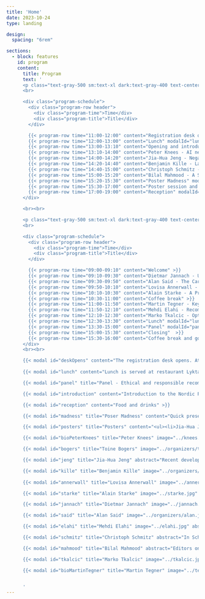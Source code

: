 ```yaml
---
title: 'Home'
date: 2023-10-24
type: landing

design:
  spacing: "6rem"

sections:
  - block: features
    id: program
    content:
      title: Program
      text: '
      <p class="text-gray-500 sm:text-xl dark:text-gray-400 text-center"><b>Monday</b><br></p>
      <br>

      <div class="program-schedule">
        <div class="program-row header">
          <div class="program-time">Time</div>
          <div class="program-title">Title</div>
        </div>

        {{< program-row time="11:00-12:00" content="Registration desk opens" modalId="deskOpens">}}
        {{< program-row time="12:00-13:00" content="Lunch" modalId="lunch" >}}
        {{< program-row time="13:00-13:10" content="Opening and introduction" modalId="introduction" >}}
        {{< program-row time="13:10-14:00" content="Peter Knees - AI needs ethics, but we need to change the game." modalId="bioPeterKnees" keynote="true" >}}
        {{< program-row time="14:00-14:20" content="Jia-Hua Jeng - Negativity Sells? Using an LLM to Affectively Reframe News Articles in a Recommender System" modalId="jeng" >}}
        {{< program-row time="14:20-14:40" content="Benjamin Kille - Large Language Models and their Potential for Personalization" modalId="kille" >}}
        {{< program-row time="14:40-15:00" content="Christoph Schmitz - Content recommendation in a News Setting" modalId="schmitz"  >}}
        {{< program-row time="15:00-15:20" content="Bilal Mahmood - A Supervised Machine Learning Approach for Supporting Editorial Article Selection" modalId="mahmood"  >}}
        {{< program-row time="15:20-15:30" content="Poster Madness" modalId="madness" >}}
        {{< program-row time="15:30-17:00" content="Poster session and coffee break" modalId="posters" >}}
        {{< program-row time="17:00-19:00" content="Reception" modalId="reception" >}}
      </div>

      <br><br>

      <p class="text-gray-500 sm:text-xl dark:text-gray-400 text-center"><b>Tuesday</b><br></p>
      <br>

      <div class="program-schedule">
        <div class="program-row header">
          <div class="program-time">Time</div>
          <div class="program-title">Title</div>
        </div>

        {{< program-row time="09:00-09:10" content="Welcome" >}} 
        {{< program-row time="09:10-09:30" content="Dietmar Jannach - Understanding longitudinal effects of recommender systems." modalId="jannach" >}}
        {{< program-row time="09:30-09:50" content="Alan Said - The Carbon Footprint of Recommender Systems." modalId="said" >}}
        {{< program-row time="09:50-10:10" content="Lovisa Annerwall - Recommender systems and firm performance: A systematic review of the past to prepare for future developments" modalId="annerwall" >}}
        {{< program-row time="10:10-10:30" content="Alain Starke - A Primer on Normative Design and Thinking in Recommender Systems: A Brief Research Agenda for the Food Domain." modalId="starke" >}}
        {{< program-row time="10:30-11:00" content="Coffee break" >}}
        {{< program-row time="11:00-11:50" content="Martin Tegner - Keynote: Bringing a life-at-home experience to you." modalId="bioMartinTegner" keynote="true" >}}
        {{< program-row time="11:50-12:10" content="Mehdi Elahi - Recommender Systems and the Challenge of Popularity Bias: An Overview." modalId="elahi" >}}
        {{< program-row time="12:10-12:30" content="Marko Tkalcic - Optimizing Recommender Systems for Political Depolarization" modalId="tkalcic"  >}}
        {{< program-row time="12:30-13:30" content="Lunch" modalId="lunch" >}}
        {{< program-row time="13:30-15:00" content="Panel" modalId="panel" >}}
        {{< program-row time="15:00-15:30" content="Closing"  >}}
        {{< program-row time="15:30-16:00" content="Coffee break and good bye" >}}
      </div>
      <br><br>

      {{< modal id="deskOpens" content="The registration desk opens. Attendees are welcome to arrive from 11:00. Lunch is served at 12:00. The program starts at 13:00" >}}
      
      {{< modal id="lunch" content="Lunch is served at restaurant Lyktan, at Walleberg Conference Center" >}}

      {{< modal id="panel" title="Panel - Ethical and responsible recommendations in AI-driven media" content="Panelists:<br><ul><li>Peter Knees - TU Wien</li><li>Simen Eide - Schibsted</li><li>Lubos Steskal - TV2</li><li>Marko Tkalcic - University of Primorska</li></ul><br>Panel moderator: Alain Starke - University of Amsterdam and University of Bergen" >}}

      {{< modal id="introduction" content="Introduction to the Nordic Personalization Days" >}}

      {{< modal id="reception" content="Food and drinks" >}}

      {{< modal id="madness" title="Poser Madness" content="Quick presentations of all posters available during the poster session after the coffee break." >}}

      {{< modal id="posters" title="Posters" content="<ul><li>Jia-Hua Jeng - MediaFutures <br><i>Negativity Sells? Using an LLM to Affectively Reframe News Articles in a Recommender System </i></li><br><li>Khadiga Seddik - MediaFutures<br><i>Investigating Personalized Headlines in News Recommendations: A ChatGPT Study </i></li><br><li>Elliot Fogelklou - BasedOn / University of Gothenburg<br><i>BasedOn – see decisions in context</i></li><br><li>Maria Juhlin - IKEA<br><i>Inspiring Customers in an E-commerce Setting by Using Multi-objective Deep Q-learning</i></li><br><li>Veronica Kecki - University of Gothenburg<br><i>Understanding Fairness in Recommender Systems: A Healthcare Perspective</i></li></ul>" >}}

      {{< modal id="bioPeterKnees" title="Peter Knees" image="../knees.webp" abstract="The recent hype of AI and its apparently unavoidable permeation of all areas of life has gone hand in hand with calls for establishing regulatory measures to enforce ethical use. Given the present and foreseen threats of unregulated use of AI, it is clear that guardrails, international agreements, and policies to protect the rights and interests of citizens are needed. However, the ongoing power shift away from publicly funded AI research towards industrial R&D could effectively result in self-regulation of industry rather than transparency of systems and accountability. Academic research not tied to commercial interests therefore needs to play a much stronger role in this process. In the talk, I will argue that academia for this reason also needs to define clear and stronger policies for research and industry cooperations and needs to invest considerable resources to keep their level of expertise and believably act in the public interest. Furthermore, universities need to take their mission seriously by properly valuing ethical research over amplifying the industry&#39;s agenda." bio="Peter Knees is Associate Professor at the Faculty of Informatics at TU Wien. He has been conducting research at the interface of artificial intelligence and music for two decades, including applications in the field of music recommendation algorithms. As UNESCO Chair for Digital Humanism, he deals with social challenges resulting from the digital transformation, in particular with issues relating to the responsible use of AI, the teaching of digital skills and a global perspective on these developments." >}}

      {{< modal id="bogers" title="Toine Bogers" image="../organizers/toine.png" abstract="In my talk I will introduce our progress and future plans in the FairMatch project: a multi-stakeholder aware approach to responsible algorithmic hiring. The main goal of the project is to develop fairness-aware job and candidate recommendations for Jobindex, Denmark&#39;s largest job portal. To make this process inclusive, we have taken a multi-stakeholder approach in the first phase of the project by interviewing all relevant stakeholders and mapping their needs and insights to relevant fairness metrics. I will present our preliminary findings from this phase as well as our plans for the remainder of the project." bio="Associate Professor, IT University Copenhagen. Chief Scientific Officer, AI Pioneer Centre (DK)" >}}

      {{< modal id="jeng" title="Jia-Hua Jeng" abstract="Recent developments in artificial intelligence allow newsrooms to automate journalistic choices and processes. In doing so, news framing can impacts people&#39;s engagement with news media, as well as their willingness to pay for news articles. Large Language Models (LLMs) can be used as a framing tool, aligning headlines with a user&#39;s preferences or state. It is however unknown how people perceive and experience the use of a platform with such LLM-reframed news headlines. We present the results of work-in-progress study with a news recommender system. Users (N = 300) were asked to read three news articles from The Washington Post from a preferred category (abortion, economics, gun control), with headlines that were rewritten by an LLM (ChatGPT-4) in specific emotional languages. We compared six framing conditions in a 2 (positive vs negative headlines) x 3 (positive or negative image, or no image) between-subject design, examining the effects on emotional states, engagement and intention to pay for a news service. We found that negative images and text elicited negative emotions, while positive framing had little effect. Users were also more willing to pay for a news service when facing negatively framed headlines and images. Surprisingly, the congruency between text and image (i.e., being both positive or negative) did not significantly impact engagement. We discuss how this study can shape further research design." bio="PhD Candidate, MediaFutures, University of Bergen (NO)" >}}

      {{< modal id="kille" title="Benjamin Kille" image="../organizers/benny.jpg" abstract="Large Language Models (LLMs) have emerged as powerful tools for tasks involving generating texts. We can identify a multitude of use case that involve personalized texts. The talk will discuss the challenges in building LLMs and using them for personalization tasks." bio="Associate Professor, Norwegian University of Science and Technology (NO)" >}}
      
      {{< modal id="annerwall" title="Lovisa Annerwall" image="../annerwall.webp" abstract="People worldwide are increasingly exposed to personalized recommendations influencing the movies you watch, the products you purchase, the news you read, and so forth. During the last decade, firms of different sizes, countries, and industries, have increasingly adopted recommender systems (RS) to improve their business offerings (Jannach & Bauer, 2020). The more widespread application of RS in business has grown substantially in recent years (Fayyaz et al., 2020; Jannach et al., 2021; Roy & Dutta, 2022). <br>RS are information processing tools assisting customers in decision-making. RS also helps firms to influence customers’ decisions and must therefore be seen as a tool to enhance firm performance. RS is therefore supporting customers by personalizing suggestions about items while simultaneously supporting firms to augment business value (Jannach & Jugovac, 2019). That RS contributes to business value is in general undisputed, but how to portray this value is in its infancy (Jannach & Zanker, 2022). Oesterreich et al. (2022) explicitly call for researchers to focus on the business value of advanced analytics concepts, and both Jannach and Bauer (2020) and Jannach and Jugovac (2019) express the need for a better understanding of how RS impact firm performance. <br> We conduct a systematic literature review of papers published up until early 2023 to examine current insight on RS impact on firm performance. The purpose is to address and discuss future research opportunities and contribute with input into the development of the next generation of RS. Connecting to contemporary expectations on firms we take a multifaceted perspective of firm performance that besides the financial dimension also emphasize the social and ecological implications (Elkington, 1998). Adhering to the perspective of multi-stakeholder impact of RS (e.g., Abdollahpouri et al. (2020)) and complementing the extensive reviews by De Biasio et al. (2023) and De Biasio et al. (2024), we contribute by introducing this multifaceted view on firm performance acknowledging intended and unintended consequences. We also introduce nontraditional theoretical perspectives offering novel concepts that can offer tools to re-think RS consequences in and on organizations. <br>In line with De Biasio et al. (2023), Jannach and Zanker (2022) and Jannach and Jugovac (2019), our review shows an overall one-dimensional emphasis on sales, focusing on volume or diversity. We find a dominant user-centric mindset where RS is related to measurement of views and clicks, which are presumed to impact sales. Our review exposes a gap in the literature regarding a more full-fledged understanding of the impact of RS on economic firm performance, in terms of cost and profit. We suggest that RS research studying firm performance also needs to incorporate short and long-term bottom-line thinking, and impact on social and ecological outcomes. We encourage researchers to explicitly connect to a multifaceted perspective on business value in studies of RS. Such a view is essential for uncovering dilemmas and paradoxes associated with RS implementation and development. We therefore advocate that developers of RS adopt an equivalent perspective to ensure that technology and algorithms are as aligned as possible with stakeholders’ contemporary expectations of firms." bio="PhD Student, Mälardalen University (SE)" >}}

      {{< modal id="starke" title="Alain Starke" image="../starke.jpg" abstract="Most recommender systems are designed to optimize for user preferences based on utilitarian criteria. Clicks and positive ratings reinforce content, often without further adaptation or intervention by a recommender designer. In this talk, I will present an alternative perspective for the design and evaluation of recommender system, using normative thinking. Building upon recent research, among others the workshop NORMalize at RecSys, I explain what normative thinking is, how it can be used in recommender systems, and how I propose to use it in the domain of healthy eating. This future work goes beyond the typical application of normative thinking, which is the news domain. The main aim of this talk is to introduce the concepts to a broader audience." bio="Associate Professor, University of Bergen (NO), Assistant Professor, University of Amsterdam (NL)" >}}

      {{< modal id="jannach" title="Dietmar Jannach" image="../jannach.jpg" abstract="On most platforms, recommendations are continuously and repeatedly served to consumers. It is thus important to measure in a longitudinal way if the recommendations are leading to the desired long-term effects, both in terms of customer-related quality aspects as well as in terms of business metrics. In academic settings, longitudinal effects are however barely examined. Most of the published research is based on one-time measurements, and this applies both to offline evaluation settings and in user studies. To overcome current limitations, researchers need to explore alternative methodological approaches. In this talk, we will outline the importance and existing challenges of longitudinal recommender research and review the potential value of simulation approaches in this context." bio="Professor, University of Bergen (NO), Professor, Universität Klagenfurt (AT)" >}}

      {{< modal id="said" title="Alan Said" image="../organizers/alan.jpg" abstract="As global warming intensifies, the environmental impact of research is increasingly scrutinized, yet the carbon footprint of recommender systems remains largely unexplored. This talk delves into our recent analysis presented at ACM RecSys 2024, where we measured the carbon emissions of 79 papers from RecSys 2013 and 2023. By reproducing typical experimental pipelines, we found that deep learning-based recommender systems emit, on average, 42 times more CO2 equivalents than traditional algorithms, contributing significantly to the field&#39;s overall environmental toll. We advocate for greater awareness and adoption of sustainable practices in recommender systems research to mitigate this impact." bio="Associate Professor, University of Gothenburg (SE)" >}}

      {{< modal id="elahi" title="Mehdi Elahi" image="../elahi.jpg" abstract="Recommender systems are tools that empower media applications to support users in discovering relevant and fresh content online, namely news articles and videos. However, these systems can introduce or intensify undesired effects, such as Popularity Bias, where popular content becomes disproportionately emphasized. This can lead to further issues, including the lack of diversity in the content presented to users.In this talk, I will address this challenge, providing an overview of the impact of different recommendation approaches across various domains and scenarios, and share our latest research findings on this challenge." bio="Associate Professor, University of Bergen (NO)" >}}

      {{< modal id="schmitz" title="Christoph Schmitz" abstract="In Schibsted we use several ways of identifying what content we want to recommend to our users. Some are manually curated by Editors, some are picked by their overall performance, some are picked because you asked for it, while we also use some ML models for serving and supporting other use cases. I will give an insight to the complexity of real world problems when doing content recommendation out in the wild. How is this really doing something good for society, and do users like to hear that they are getting personal recommendations? " bio="Product Manager, Schibsted (NO)" >}}

      {{< modal id="mahmood" title="Bilal Mahmood" abstract="Editors on news platforms play a crucial role in various editorial tasks and responsibilities. One of the key tasks carried out by editors regularly is reviewing the latest news articles and manually selecting a set of related articles that could be interesting for readers to explore further. While this task is important, it can pose challenges, as it may take a substantial amount of time to search the database of published articles, check their content, and hand-select the most relevant ones. <br>We address this challenge by proposing an automatic approach that can support editors in this process and assist them in selecting related articles for a given target article. The approach is based on Supervised Machine Learning (SML) and leverages state-of-the-art text embedding models to create representations of news articles. A machine learning classifier is built using these embeddings and is utilized to predict scores for available articles based on their relatedness to a target article. The top articles are then recommended to the editor for consideration in the list of the most related articles. <br> We evaluated our approach using a real-world dataset received from one of the largest editor-managed commercial media houses in Norway, i.e., TV 2. The dataset includes editors’ feedback on how news articles are related and has been used as ground truth to assess the effectiveness of our proposed approach. The results are promising, reflecting the effectiveness of the proposed approach in handling this task in the editorial process in the news domain." bio="PhD Candidate, University of Bergen (NO)" >}}

      {{< modal id="tkalcic" title="Marko Tkalcic" image="../tkalcic.jpg" abstract="In this work we propose a news recommender system to reduce political polarization by presenting users with a diverse range of viewpoints, fostering open-mindedness and civil discourse. Political polarization, marked by hostility toward opposing groups, deepens societal divides. The system will address this by filtering out fake news, polarizing content, and extremist views, while prioritizing credible, fact-checked articles. Drawing inspiration from Jonathan Stray’s approach, the system will combine content moderation, personalization algorithms, and user interface design to effectively tailor news recommendations based on users&#39; political orientations and their Overton window—the range of views they find acceptable.<br><br>The system will be evaluated through a controlled experiment, measuring changes in users&#39; polarization and attitudes before and after interacting with the recommended content. This experiment may be conducted in a single session or over several weeks, depending on the study design. Key focus areas include accurately assessing political alignment, optimizing content recommendations, and developing strategies for news article labeling and ranking. Challenges include handling controversial topics, excluding fake news, and addressing ethical concerns around persuasion. The system will aim to contribute to societal well-being by promoting peaceful, inclusive discourse, aligning with United Nations Social Development Goals, and enhancing societal connectedness and equity." bio="Associate Professor, University of Primorska (SI)" >}}

      {{< modal id="bioMartinTegner" title="Martin Tegner" image="../tegner.jpg" abstract=" I will give my perspective on how we shape online customer experiences with data, and how we merge this with 80 years of interior-design expertise and home-furnishing knowledge" bio="Martin Tegner is Principal Data Scientist at IKEA." >}}


      '
---
```


